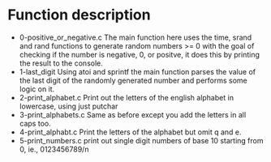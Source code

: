 # Function description
- 0-positive_or_negative.c
  The main function here uses the time, srand and rand functions to generate
  random numbers >= 0 with the goal of checking if the number is negative, 0, or
  positve, it does this by printing the result to the console.
- 1-last_digit
  Using atoi and sprintf the main function parses the value of the last digit of
  the randomly generated number and performs some logic on it.
- 2-print_alphabet.c
  Print out the letters of the english alphabet in lowercase, using just putchar
- 3-print_alphabets.c
  Same as before except you add the letters in all caps too.
- 4-print_alphabt.c
  Print the letters of the alphabet but omit q and e.
- 5-print_numbers.c
  print out single digit numbers of base 10 starting from 0, ie., 0123456789/n